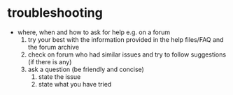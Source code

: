 # troubleshooting
<!-- #todo
- find the CMT 'ask nice questions file'
-->

- where, when and how to ask for help e.g. on a forum
  1. try your best with the information provided in the help files/FAQ and the forum archive
  2. check on forum who had similar issues and try to follow suggestions (if there is any)
  3. ask a question (be friendly and concise)
     1. state the issue 
     2. state what you have tried
